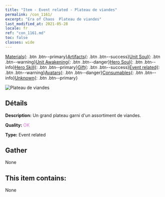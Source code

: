 ```yaml
---
title: "Item - Event related - Plateau de viandes"
permalink: /con_1161/
excerpt: "Era of Chaos  Plateau de viandes"
last_modified_at: 2021-05-28
locale: fr
ref: "con_1161.md"
toc: false
classes: wide
---
```

 [Materials](/ItemsFR/){: .btn .btn--primary}[Artifacts](/ItemsFR/Artifacts/){: .btn .btn--success}[Unit Soul](/ItemsFR/UnitSoul/){: .btn .btn--warning}[Unit Awakening](/ItemsFR/UnitAwakening/){: .btn .btn--danger}[Hero Soul](/ItemsFR/HeroSoul/){: .btn .btn--info}[Hero Skill](/ItemsFR/HeroSkill/){: .btn .btn--primary}[Gift](/ItemsFR/Gift/){: .btn .btn--success}[Event related](/ItemsFR/Events/){: .btn .btn--warning}[Avatars](/ItemsFR/Avatars/){: .btn .btn--danger}[Consumables](/ItemsFR/Consumables/){: .btn .btn--info}[Unknown](/ItemsFR/Unknown/){: .btn .btn--primary}

 ![Plateau de viandes](/images/t/i_8150011.png)

## Détails
 **Description:** Un grand plateau garni d'un assortiment de viandes.

 **Quality:** <span style="color: #DA70D6">OK</span>

 **Type:** Event related

## Gather

  None

## This item contains:

  None


